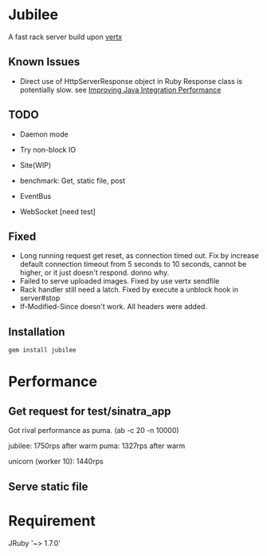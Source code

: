 Jubilee
=========

A fast rack server build upon [vertx](http://vertx.io)

Known Issues
----------

* Direct use of HttpServerResponse object in Ruby Response class is
  potentially slow. see [Improving Java Integration
  Performance](https://github.com/jruby/jruby/wiki/ImprovingJavaIntegrationPerformance)

TODO
----------

* Daemon mode
* Try non-block IO
* Site(WIP)
* benchmark: Get, static file, post

* EventBus
* WebSocket [need test]

Fixed
-----------

* Long running request get reset, as connection timed out. Fix by increase
  default connection timeout from 5 seconds to 10 seconds, cannot be higher, or
  it just doesn't respond.  donno why.
* Failed to serve uploaded images. Fixed by use vertx sendfile
* Rack handler still need a latch. Fixed by execute a unblock hook in
  server#stop
* If-Modified-Since doesn't work. All headers were added.


Installation
-----------

```gem install jubilee```

Performance
===========

Get request for test/sinatra_app
-----------

Got rival performance as puma.
(ab -c 20 -n 10000)

jubilee: 1750rps after warm
puma: 1327rps after warm

unicorn (worker 10): 1440rps

Serve static file
-----------

Requirement
===========

JRuby '~> 1.7.0'
